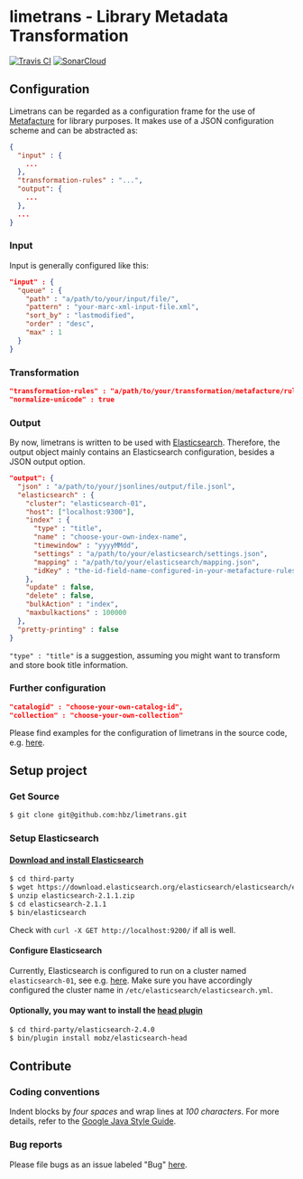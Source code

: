# limetrans - Library Metadata Transformation

[![Travis CI](https://travis-ci.org/hbz/limetrans.svg)](https://travis-ci.org/hbz/limetrans)
[![SonarCloud](https://sonarcloud.io/api/badges/gate?key=hbz.introx.direct:limetrans)](https://sonarcloud.io/dashboard?id=hbz.introx.direct:limetrans)

## Configuration

Limetrans can be regarded as a configuration frame for the use of [Metafacture](https://github.com/culturegraph/metafacture-documentation) for library purposes. It makes use of a JSON configuration scheme and can be abstracted as:

```json
{
  "input" : {
    ...
  },
  "transformation-rules" : "...",
  "output": {
    ...
  },
  ...
}
```

### Input

Input is generally configured like this:

```json
"input" : {
  "queue" : {
    "path" : "a/path/to/your/input/file/",
    "pattern" : "your-marc-xml-input-file.xml",
    "sort_by" : "lastmodified",
    "order" : "desc",
    "max" : 1
  }
}
```

### Transformation

```json
"transformation-rules" : "a/path/to/your/transformation/metafacture/rules/file.xml",
"normalize-unicode" : true
```

### Output

By now, limetrans is written to be used with [Elasticsearch](https://www.elastic.co/). Therefore, the output object mainly contains an Elasticsearch configuration, besides a JSON output option.

```json
"output": {
  "json" : "a/path/to/your/jsonlines/output/file.jsonl",
  "elasticsearch" : {
    "cluster": "elasticsearch-01",
    "host": ["localhost:9300"],
    "index" : {
      "type" : "title",
      "name" : "choose-your-own-index-name",
      "timewindow" : "yyyyMMdd",
      "settings" : "a/path/to/your/elasticsearch/settings.json",
      "mapping" : "a/path/to/your/elasticsearch/mapping.json",
      "idKey" : "the-id-field-name-configured-in-your-metafacture-rules-file"
    },
    "update" : false,
    "delete" : false,
    "bulkAction" : "index",
    "maxbulkactions" : 100000
  },
  "pretty-printing" : false
}
```

`"type" : "title"` is a suggestion, assuming you might want to transform and store book title information.

### Further configuration

```json
"catalogid" : "choose-your-own-catalog-id",
"collection" : "choose-your-own-collection"
```

Please find examples for the configuration of limetrans in the source code, e.g. [here](https://github.com/hbz/limetrans/blob/master/src/conf/dev/marc21-de836-index.json).

## Setup project

### Get Source

```sh
$ git clone git@github.com:hbz/limetrans.git
```

### Setup Elasticsearch

#### [Download and install Elasticsearch](https://www.elastic.co/downloads)

```sh
$ cd third-party
$ wget https://download.elasticsearch.org/elasticsearch/elasticsearch/elasticsearch-2.1.1.zip
$ unzip elasticsearch-2.1.1.zip
$ cd elasticsearch-2.1.1
$ bin/elasticsearch
```

Check with `curl -X GET http://localhost:9200/` if all is well.

#### Configure Elasticsearch

Currently, Elasticsearch is configured to run on a cluster named `elasticsearch-01`, see e.g. [here](https://github.com/hbz/limetrans/blob/master/src/conf/dev/marc21-de836-index.json#L14). Make sure you have accordingly configured the cluster name in `/etc/elasticsearch/elasticsearch.yml`.

#### Optionally, you may want to install the [head plugin](https://mobz.github.io/elasticsearch-head/)

```sh
$ cd third-party/elasticsearch-2.4.0
$ bin/plugin install mobz/elasticsearch-head
```

## Contribute

### Coding conventions

Indent blocks by *four spaces* and wrap lines at *100 characters*. For more details, refer to the [Google Java Style Guide](https://google.github.io/styleguide/javaguide.html).

### Bug reports

Please file bugs as an issue labeled "Bug" [here](https://github.com/hbz/limetrans/issues/new).
